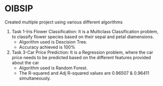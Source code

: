 # OIBSIP
Created multiple project using various different algorithms
1. Task 1-Iris Flower Classification: It is a Multiclass Classification problem, to classify flower species based on their sepal and petal diamensions.
   * Algorithm used is Descision Tree.
   * Accuracy achieved is 100%
2. Task 3-Car Price Prediction: It is a Regression problem, where the car price needs to be predicted based on the different features provided about the car
   * Algorithm used is Random Forest.
   * The R-squared and Adj R-squared values are 0.96507 & 0.96411 simultaneously.
  
     
